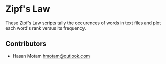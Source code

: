 # Zipf's Law

These Zipf's Law scripts tally the occurences of words in text files and plot each word's rank versus its frequency.

## Contributors

- Hasan Motam <hmotam@outlook.com>


